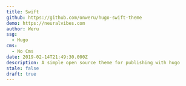 ```yaml
---
title: Swift
github: https://github.com/onweru/hugo-swift-theme
demo: https://neuralvibes.com
author: Weru
ssg:
  - Hugo
cms:
  - No Cms
date: 2019-02-14T21:49:30.000Z
description: A simple open source theme for publishing with hugo
stale: false
draft: true
---
```

